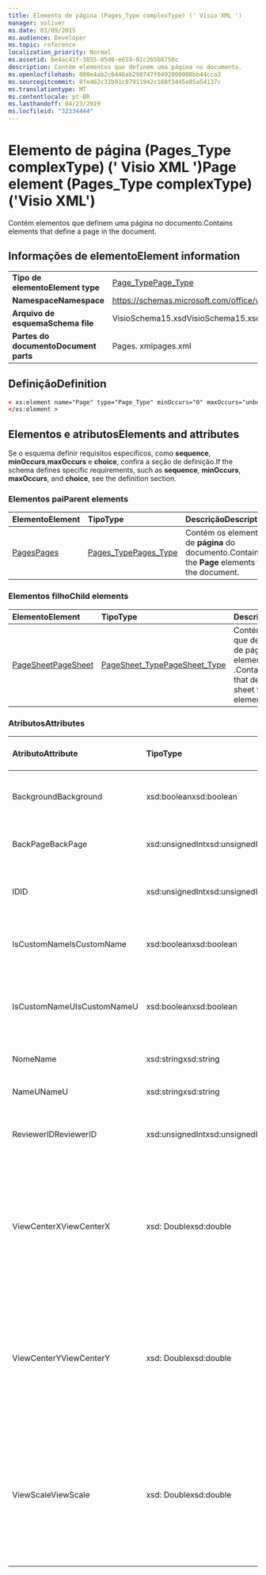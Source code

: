 ```yaml
---
title: Elemento de página (Pages_Type complexType) (' Visio XML ')
manager: soliver
ms.date: 03/09/2015
ms.audience: Developer
ms.topic: reference
localization_priority: Normal
ms.assetid: 6e4ac41f-3855-05d8-e659-02c265b8750c
description: Contém elementos que definem uma página no documento.
ms.openlocfilehash: 800e4ab2c6446ab298747f0492800000bb44cca3
ms.sourcegitcommit: 8fe462c32b91c87911942c188f3445e85a54137c
ms.translationtype: MT
ms.contentlocale: pt-BR
ms.lasthandoff: 04/23/2019
ms.locfileid: "32334444"
---
```

# <a name="page-element-pagestype-complextype-visio-xml"></a><span data-ttu-id="84331-103">Elemento de página (Pages_Type complexType) (' Visio XML ')</span><span class="sxs-lookup"><span data-stu-id="84331-103">Page element (Pages_Type complexType) ('Visio XML')</span></span>

<span data-ttu-id="84331-104">Contém elementos que definem uma página no documento.</span><span class="sxs-lookup"><span data-stu-id="84331-104">Contains elements that define a page in the document.</span></span>
  
## <a name="element-information"></a><span data-ttu-id="84331-105">Informações de elemento</span><span class="sxs-lookup"><span data-stu-id="84331-105">Element information</span></span>

|||
|:-----|:-----|
|<span data-ttu-id="84331-106">**Tipo de elemento**</span><span class="sxs-lookup"><span data-stu-id="84331-106">**Element type**</span></span> <br/> |[<span data-ttu-id="84331-107">Page_Type</span><span class="sxs-lookup"><span data-stu-id="84331-107">Page_Type</span></span>](page_type-complextypevisio-xml.md) <br/> |
|<span data-ttu-id="84331-108">**Namespace**</span><span class="sxs-lookup"><span data-stu-id="84331-108">**Namespace**</span></span> <br/> |https://schemas.microsoft.com/office/visio/2012/main  <br/> |
|<span data-ttu-id="84331-109">**Arquivo de esquema**</span><span class="sxs-lookup"><span data-stu-id="84331-109">**Schema file**</span></span> <br/> |<span data-ttu-id="84331-110">VisioSchema15.xsd</span><span class="sxs-lookup"><span data-stu-id="84331-110">VisioSchema15.xsd</span></span>  <br/> |
|<span data-ttu-id="84331-111">**Partes do documento**</span><span class="sxs-lookup"><span data-stu-id="84331-111">**Document parts**</span></span> <br/> |<span data-ttu-id="84331-112">Pages. xml</span><span class="sxs-lookup"><span data-stu-id="84331-112">pages.xml</span></span>  <br/> |
   
## <a name="definition"></a><span data-ttu-id="84331-113">Definição</span><span class="sxs-lookup"><span data-stu-id="84331-113">Definition</span></span>

```XML
< xs:element name="Page" type="Page_Type" minOccurs="0" maxOccurs="unbounded" >
</xs:element >
```

## <a name="elements-and-attributes"></a><span data-ttu-id="84331-114">Elementos e atributos</span><span class="sxs-lookup"><span data-stu-id="84331-114">Elements and attributes</span></span>

<span data-ttu-id="84331-115">Se o esquema definir requisitos específicos, como **sequence**, **minOccurs**,**maxOccurs** e **choice**, confira a seção de definição.</span><span class="sxs-lookup"><span data-stu-id="84331-115">If the schema defines specific requirements, such as **sequence**, **minOccurs**, **maxOccurs**, and **choice**, see the definition section.</span></span> 
  
### <a name="parent-elements"></a><span data-ttu-id="84331-116">Elementos pai</span><span class="sxs-lookup"><span data-stu-id="84331-116">Parent elements</span></span>

|<span data-ttu-id="84331-117">**Elemento**</span><span class="sxs-lookup"><span data-stu-id="84331-117">**Element**</span></span>|<span data-ttu-id="84331-118">**Tipo**</span><span class="sxs-lookup"><span data-stu-id="84331-118">**Type**</span></span>|<span data-ttu-id="84331-119">**Descrição**</span><span class="sxs-lookup"><span data-stu-id="84331-119">**Description**</span></span>|
|:-----|:-----|:-----|
|[<span data-ttu-id="84331-120">Pages</span><span class="sxs-lookup"><span data-stu-id="84331-120">Pages</span></span>](pages-elementvisio-xml.md) <br/> |[<span data-ttu-id="84331-121">Pages_Type</span><span class="sxs-lookup"><span data-stu-id="84331-121">Pages_Type</span></span>](pages_type-complextypevisio-xml.md) <br/> |<span data-ttu-id="84331-122">Contém os elementos de **página** do documento.</span><span class="sxs-lookup"><span data-stu-id="84331-122">Contains the **Page** elements for the document.</span></span>  <br/> |
   
### <a name="child-elements"></a><span data-ttu-id="84331-123">Elementos filho</span><span class="sxs-lookup"><span data-stu-id="84331-123">Child elements</span></span>

|<span data-ttu-id="84331-124">**Elemento**</span><span class="sxs-lookup"><span data-stu-id="84331-124">**Element**</span></span>|<span data-ttu-id="84331-125">**Tipo**</span><span class="sxs-lookup"><span data-stu-id="84331-125">**Type**</span></span>|<span data-ttu-id="84331-126">**Descrição**</span><span class="sxs-lookup"><span data-stu-id="84331-126">**Description**</span></span>|
|:-----|:-----|:-----|
|[<span data-ttu-id="84331-127">PageSheet</span><span class="sxs-lookup"><span data-stu-id="84331-127">PageSheet</span></span>](pagesheet-element-page_type-complextypevisio-xml.md) <br/> |[<span data-ttu-id="84331-128">PageSheet_Type</span><span class="sxs-lookup"><span data-stu-id="84331-128">PageSheet_Type</span></span>](pagesheet_type-complextypevisio-xml.md) <br/> |<span data-ttu-id="84331-129">Contém elementos que definem a folha de página de um elemento de **página** .</span><span class="sxs-lookup"><span data-stu-id="84331-129">Contains elements that define the page sheet for a **Page** element.</span></span>  <br/> |
   
### <a name="attributes"></a><span data-ttu-id="84331-130">Atributos</span><span class="sxs-lookup"><span data-stu-id="84331-130">Attributes</span></span>

|<span data-ttu-id="84331-131">**Atributo**</span><span class="sxs-lookup"><span data-stu-id="84331-131">**Attribute**</span></span>|<span data-ttu-id="84331-132">**Tipo**</span><span class="sxs-lookup"><span data-stu-id="84331-132">**Type**</span></span>|<span data-ttu-id="84331-133">**Obrigatório**</span><span class="sxs-lookup"><span data-stu-id="84331-133">**Required**</span></span>|<span data-ttu-id="84331-134">**Descrição**</span><span class="sxs-lookup"><span data-stu-id="84331-134">**Description**</span></span>|<span data-ttu-id="84331-135">**Valores possíveis**</span><span class="sxs-lookup"><span data-stu-id="84331-135">**Possible values**</span></span>|
|:-----|:-----|:-----|:-----|:-----|
|<span data-ttu-id="84331-136">Background</span><span class="sxs-lookup"><span data-stu-id="84331-136">Background</span></span>  <br/> |<span data-ttu-id="84331-137">xsd:boolean</span><span class="sxs-lookup"><span data-stu-id="84331-137">xsd:boolean</span></span>  <br/> |<span data-ttu-id="84331-138">opcional</span><span class="sxs-lookup"><span data-stu-id="84331-138">optional</span></span>  <br/> |<span data-ttu-id="84331-139">Um sinalizador que indica se a página é uma página de plano de fundo.</span><span class="sxs-lookup"><span data-stu-id="84331-139">A flag indicating if the page is a background page.</span></span>  <br/> |<span data-ttu-id="84331-140">Valores do tipo xsd:boolean.</span><span class="sxs-lookup"><span data-stu-id="84331-140">Values of the xsd:boolean type.</span></span>  <br/> |
|<span data-ttu-id="84331-141">BackPage</span><span class="sxs-lookup"><span data-stu-id="84331-141">BackPage</span></span>  <br/> |<span data-ttu-id="84331-142">xsd:unsignedInt</span><span class="sxs-lookup"><span data-stu-id="84331-142">xsd:unsignedInt</span></span>  <br/> |<span data-ttu-id="84331-143">opcional</span><span class="sxs-lookup"><span data-stu-id="84331-143">optional</span></span>  <br/> |<span data-ttu-id="84331-144">A ID da página de plano de fundo desta página.</span><span class="sxs-lookup"><span data-stu-id="84331-144">The ID of this page's background page.</span></span>  <br/> |<span data-ttu-id="84331-145">Valores do tipo xsd:unsignedInt.</span><span class="sxs-lookup"><span data-stu-id="84331-145">Values of the xsd:unsignedInt type.</span></span>  <br/> |
|<span data-ttu-id="84331-146">ID</span><span class="sxs-lookup"><span data-stu-id="84331-146">ID</span></span>  <br/> |<span data-ttu-id="84331-147">xsd:unsignedInt</span><span class="sxs-lookup"><span data-stu-id="84331-147">xsd:unsignedInt</span></span>  <br/> |<span data-ttu-id="84331-148">obrigatório</span><span class="sxs-lookup"><span data-stu-id="84331-148">required</span></span>  <br/> |<span data-ttu-id="84331-149">A identificação exclusiva do elemento no seu elemento pai.</span><span class="sxs-lookup"><span data-stu-id="84331-149">The unique ID of the element within its parent element.</span></span>  <br/> |<span data-ttu-id="84331-150">Valores do tipo xsd:unsignedInt.</span><span class="sxs-lookup"><span data-stu-id="84331-150">Values of the xsd:unsignedInt type.</span></span>  <br/> |
|<span data-ttu-id="84331-151">IsCustomName</span><span class="sxs-lookup"><span data-stu-id="84331-151">IsCustomName</span></span>  <br/> |<span data-ttu-id="84331-152">xsd:boolean</span><span class="sxs-lookup"><span data-stu-id="84331-152">xsd:boolean</span></span>  <br/> |<span data-ttu-id="84331-153">opcional</span><span class="sxs-lookup"><span data-stu-id="84331-153">optional</span></span>  <br/> |<span data-ttu-id="84331-154">Indica se o nome foi personalizado pelo usuário.</span><span class="sxs-lookup"><span data-stu-id="84331-154">Indicates whether the name has been customized by the user.</span></span>  <br/> |<span data-ttu-id="84331-155">Valores do tipo xsd:Boolean.</span><span class="sxs-lookup"><span data-stu-id="84331-155">Values of the xsd:Boolean type.</span></span>  <br/> |
|<span data-ttu-id="84331-156">IsCustomNameU</span><span class="sxs-lookup"><span data-stu-id="84331-156">IsCustomNameU</span></span>  <br/> |<span data-ttu-id="84331-157">xsd:boolean</span><span class="sxs-lookup"><span data-stu-id="84331-157">xsd:boolean</span></span>  <br/> |<span data-ttu-id="84331-158">opcional</span><span class="sxs-lookup"><span data-stu-id="84331-158">optional</span></span>  <br/> |<span data-ttu-id="84331-159">Indica se o nome Universal foi personalizado pelo usuário.</span><span class="sxs-lookup"><span data-stu-id="84331-159">Indicates whether the universal name has been customized by the user.</span></span>  <br/> |<span data-ttu-id="84331-160">Valores do tipo xsd:Boolean.</span><span class="sxs-lookup"><span data-stu-id="84331-160">Values of the xsd:Boolean type.</span></span>  <br/> |
|<span data-ttu-id="84331-161">Nome</span><span class="sxs-lookup"><span data-stu-id="84331-161">Name</span></span>  <br/> |<span data-ttu-id="84331-162">xsd:string</span><span class="sxs-lookup"><span data-stu-id="84331-162">xsd:string</span></span>  <br/> |<span data-ttu-id="84331-163">opcional</span><span class="sxs-lookup"><span data-stu-id="84331-163">optional</span></span>  <br/> |<span data-ttu-id="84331-164">O nome do elemento.</span><span class="sxs-lookup"><span data-stu-id="84331-164">The name of the element.</span></span>  <br/> |<span data-ttu-id="84331-165">Valores do tipo xsd:string.</span><span class="sxs-lookup"><span data-stu-id="84331-165">Values of the xsd:string type.</span></span>  <br/> |
|<span data-ttu-id="84331-166">NameU</span><span class="sxs-lookup"><span data-stu-id="84331-166">NameU</span></span>  <br/> |<span data-ttu-id="84331-167">xsd:string</span><span class="sxs-lookup"><span data-stu-id="84331-167">xsd:string</span></span>  <br/> |<span data-ttu-id="84331-168">opcional</span><span class="sxs-lookup"><span data-stu-id="84331-168">optional</span></span>  <br/> |<span data-ttu-id="84331-169">O nome universal do elemento.</span><span class="sxs-lookup"><span data-stu-id="84331-169">The universal name of the element.</span></span>  <br/> |<span data-ttu-id="84331-170">Valores do tipo xsd:string.</span><span class="sxs-lookup"><span data-stu-id="84331-170">Values of the xsd:string type.</span></span>  <br/> |
|<span data-ttu-id="84331-171">ReviewerID</span><span class="sxs-lookup"><span data-stu-id="84331-171">ReviewerID</span></span>  <br/> |<span data-ttu-id="84331-172">xsd:unsignedInt</span><span class="sxs-lookup"><span data-stu-id="84331-172">xsd:unsignedInt</span></span>  <br/> |<span data-ttu-id="84331-173">opcional</span><span class="sxs-lookup"><span data-stu-id="84331-173">optional</span></span>  <br/> |<span data-ttu-id="84331-174">A ID do revisor associado com a sobreposição de marcação.</span><span class="sxs-lookup"><span data-stu-id="84331-174">The ID of the reviewer associated with the markup overlay.</span></span>  <br/> |<span data-ttu-id="84331-175">Valores do tipo xsd:unsignedInt.</span><span class="sxs-lookup"><span data-stu-id="84331-175">Values of the xsd:unsignedInt type.</span></span>  <br/> |
|<span data-ttu-id="84331-176">ViewCenterX</span><span class="sxs-lookup"><span data-stu-id="84331-176">ViewCenterX</span></span>  <br/> |<span data-ttu-id="84331-177">xsd: Double</span><span class="sxs-lookup"><span data-stu-id="84331-177">xsd:double</span></span>  <br/> |<span data-ttu-id="84331-178">opcional</span><span class="sxs-lookup"><span data-stu-id="84331-178">optional</span></span>  <br/> |<span data-ttu-id="84331-179">**ViewCenterX** e **ViewCenterY** especificam um ponto central em uma página que um novo modo de exibição (janela) assume quando é aberto inicialmente.</span><span class="sxs-lookup"><span data-stu-id="84331-179">**ViewCenterX** and **ViewCenterY** specify a center point on a page that a new view (window) assumes when it is opened initially.</span></span>  <br/> |<span data-ttu-id="84331-180">Valores do tipo xsd: Double.</span><span class="sxs-lookup"><span data-stu-id="84331-180">Values of the xsd:double type.</span></span>  <br/> |
|<span data-ttu-id="84331-181">ViewCenterY</span><span class="sxs-lookup"><span data-stu-id="84331-181">ViewCenterY</span></span>  <br/> |<span data-ttu-id="84331-182">xsd: Double</span><span class="sxs-lookup"><span data-stu-id="84331-182">xsd:double</span></span>  <br/> |<span data-ttu-id="84331-183">opcional</span><span class="sxs-lookup"><span data-stu-id="84331-183">optional</span></span>  <br/> |<span data-ttu-id="84331-184">**ViewCenterX** e **ViewCenterY** especificam um ponto central em uma página que um novo modo de exibição (janela) assume quando é aberto inicialmente.</span><span class="sxs-lookup"><span data-stu-id="84331-184">**ViewCenterX** and **ViewCenterY** specify a center point on a page that a new view (window) assumes when it is opened initially.</span></span>  <br/> |<span data-ttu-id="84331-185">Valores do tipo xsd: Double.</span><span class="sxs-lookup"><span data-stu-id="84331-185">Values of the xsd:double type.</span></span>  <br/> |
|<span data-ttu-id="84331-186">ViewScale</span><span class="sxs-lookup"><span data-stu-id="84331-186">ViewScale</span></span>  <br/> |<span data-ttu-id="84331-187">xsd: Double</span><span class="sxs-lookup"><span data-stu-id="84331-187">xsd:double</span></span>  <br/> |<span data-ttu-id="84331-188">opcional</span><span class="sxs-lookup"><span data-stu-id="84331-188">optional</span></span>  <br/> |<span data-ttu-id="84331-189">O fator de ampliação padrão a ser usado quando um novo modo de exibição (janela) da página é aberto.</span><span class="sxs-lookup"><span data-stu-id="84331-189">The default magnification factor to use when a new view (window) of the page is opened.</span></span> <span data-ttu-id="84331-190">Por exemplo, 1 = 100%; 1,5 = 150%, e assim por diante.</span><span class="sxs-lookup"><span data-stu-id="84331-190">For example, 1 = 100%; 1.5 = 150%, and so on.</span></span>  <br/> |<span data-ttu-id="84331-191">Valores do tipo xsd: Double.</span><span class="sxs-lookup"><span data-stu-id="84331-191">Values of the xsd:double type.</span></span>  <br/> |
   


